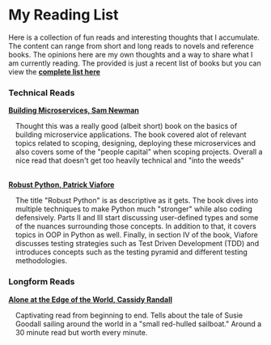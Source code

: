 # My Reading List

Here is a collection of fun reads and interesting thoughts that I accumulate. The content can range from short and long reads to novels and reference books. The opinions here are my own thoughts and a way to share what I am currently reading. The provided is just a recent list of books but you can view the [**complete list here**](/readings/all)

### Technical Reads

**[Building Microservices, Sam Newman](https://www.amazon.com/Building-Microservices-Designing-Fine-Grained-Systems/dp/1492034029/ref=pd_lpo_sccl_1/146-3531637-3688721?pd_rd_w=yXzH5&content-id=amzn1.sym.1ad2066f-97d2-4731-9356-36b3edf1ae04&pf_rd_p=1ad2066f-97d2-4731-9356-36b3edf1ae04&pf_rd_r=NYTHHXKVHS0HQK4BCNMA&pd_rd_wg=9rOF3&pd_rd_r=571decc1-0fd5-4316-82c8-1e409fb59619&pd_rd_i=1492034029&psc=1)**
<div style="margin-left: 1em;">
Thought this was a really good (albeit short) book on the basics of building microservice applications. The book covered alot of relevant topics related to scoping, designing, deploying these microservices and also covers some of the "people capital" when scoping projects. Overall a nice read that doesn't get too heavily technical and "into the weeds" 
</div>
<br />

**[Robust Python, Patrick Viafore](https://www.amazon.com/Robust-Python-Write-Clean-Maintainable/dp/1098100662)**
<div style="margin-left: 1em;">
The title "Robust Python" is as descriptive as it gets. The book dives into multiple techniques to make Python much "stronger" while also coding defensively. Parts II and III start discussing user-defined types and some of the nuances surrounding those concepts. In addition to that, it covers topics in OOP in Python as well. Finally, in section IV of the book, Viafore discusses testing strategies such as Test Driven Development (TDD) and introduces concepts such as the testing pyramid and different testing methodologies. 
</div>

### Longform Reads

**[Alone at the Edge of the World, Cassidy Randall](https://magazine.atavist.com/alone-at-the-edge-of-the-world-susie-goodall-sailing-golden-globe-race/)**
<div style="margin-left: 1em;">
Captivating read from beginning to end. Tells about the tale of Susie Goodall sailing around the world in a "small red-hulled sailboat." Around a 30 minute read but worth every minute. 
</div>


